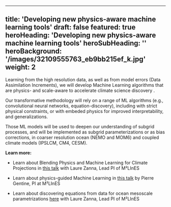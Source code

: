 
---
title: 'Developing new physics-aware machine learning tools'
draft: false
featured: true
heroHeading: 'Developing new physics-aware machine learning tools'
heroSubHeading: ''
heroBackground: '/images/32109555763_eb9bb215ef_k.jpg'
weight: 2
---


Learning from the high resolution data, as well as from model errors (Data Assimilation Increments), we will develop Machine Learning algorithms that are physics- and scale-aware to accelerate climate science discovery . 

Our transformative methodology will rely on a range of ML algorithms (e.g., convolutional neural networks, equation-discovery), including with strict physical constraints, or with embeded physics for improved interpretability, and generalizations. 

Those ML models will be used to deepen our understanding of subgrid processes, and will be implemented as subgrid parameterizations or as bias corrections, in coarser resolution ocean (NEMO and MOM6) and coupled climate models (IPSLCM, CM4, CESM).


**Learn more:**

- Learn about Blending Physics and Machine Learning for Climate Projections in [this talk](https://www.imsi.institute/videos/laure-zanna/) with Laure Zanna, Lead PI of M²LInES

- Learn about physics-guided Machine Learning in [this talk](https://www.youtube.com/watch?v=T60OmRD102s) by Pierre Gentine, PI at M²LInES

- Learn about discovering equations from data for ocean mesoscale parametrizations [here](https://youtu.be/9YQnW9ylacU?t=20685) with Laure Zanna, Lead PI of M²LInES
